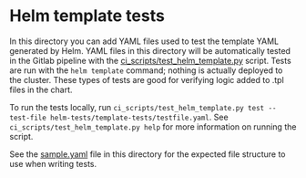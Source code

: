 # Helm template tests
In this directory you can add YAML files used to test the template YAML generated by Helm. YAML files in this directory will be automatically tested in the Gitlab pipeline with the [ci_scripts/test_helm_template.py](../../ci_scripts/test_helm_template.py) script. Tests are run with the `helm template` command; nothing is actually deployed to the cluster. These types of tests are good for verifying logic added to .tpl files in the chart.

To run the tests locally, run `ci_scripts/test_helm_template.py test --test-file helm-tests/template-tests/testfile.yaml`. See `ci_scripts/test_helm_template.py help` for more information on running the script.

See the [sample.yaml](sample.yaml) file in this directory for the expected file structure to use when writing tests.
